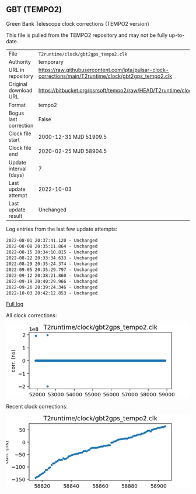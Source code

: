 
## GBT (TEMPO2)

Green Bank Telescope clock corrections (TEMPO2 version)

This file is pulled from the TEMPO2 repository and may not be fully up-to-date.

|     |     |
|:--- |:--- |
| File | `T2runtime/clock/gbt2gps_tempo2.clk` |
| Authority | temporary |
| URL in repository | <https://raw.githubusercontent.com/ipta/pulsar-clock-corrections/main/T2runtime/clock/gbt2gps_tempo2.clk> |
| Original download URL | <https://bitbucket.org/psrsoft/tempo2/raw/HEAD/T2runtime/clock/gbt2gps.clk> |
| Format | tempo2 |
| Bogus last correction | False |
| Clock file start | 2000-12-31 MJD 51909.5 |
| Clock file end | 2020-02-25 MJD 58904.5 |
| Update interval (days) | 7 |
| Last update attempt | 2022-10-03 |
| Last update result | Unchanged |

Log entries from the last few update attempts:
```
2022-08-01 20:37:41.120 - Unchanged
2022-08-08 20:35:11.864 - Unchanged
2022-08-15 20:34:10.815 - Unchanged
2022-08-22 20:33:34.633 - Unchanged
2022-08-29 20:35:24.374 - Unchanged
2022-09-05 20:35:29.797 - Unchanged
2022-09-12 20:38:21.860 - Unchanged
2022-09-19 20:40:29.966 - Unchanged
2022-09-26 20:39:24.346 - Unchanged
2022-10-03 20:42:12.853 - Unchanged
```
[Full log](https://raw.githubusercontent.com/ipta/pulsar-clock-corrections/main/log/T2runtime/clock/gbt2gps_tempo2.clk.log)


All clock corrections:

![plot of all clock corrections](gbt2gps_tempo2.clk.png "All corrections")

Recent clock corrections:

![plot of recent clock corrections](gbt2gps_tempo2.clk.short.png "Recent corrections")

